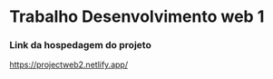 # Trabalho Desenvolvimento web 1

### Link da hospedagem do projeto
https://projectweb2.netlify.app/
